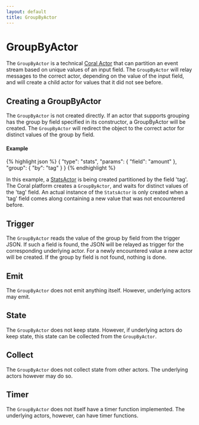 ```yaml
---
layout: default
title: GroupByActor
---
```

<!--
   Licensed to the Apache Software Foundation (ASF) under one or more
   contributor license agreements.  See the NOTICE file distributed with
   this work for additional information regarding copyright ownership.
   The ASF licenses this file to You under the Apache License, Version 2.0
   (the "License"); you may not use this file except in compliance with
   the License.  You may obtain a copy of the License at

       http://www.apache.org/licenses/LICENSE-2.0

   Unless required by applicable law or agreed to in writing, software
   distributed under the License is distributed on an "AS IS" BASIS,
   WITHOUT WARRANTIES OR CONDITIONS OF ANY KIND, either express or implied.
   See the License for the specific language governing permissions and
   limitations under the License.
-->

# GroupByActor
The `GroupByActor` is a technical [Coral Actor](/actors/overview/) that can partition an event stream based on unique values of an input field. The `GroupByActor` will relay messages to the correct actor, depending on the value of the input field, and will create a child actor for values that it did not see before.

## Creating a GroupByActor
The `GroupByActor` is not created directly. If an actor that supports grouping has the group by field specified in its constructor, a GroupByActor will be created. The `GroupByActor` will redirect the object to the correct actor for distinct values of the group by field.

#### Example
{% highlight json %}
{
  "type": "stats",
  "params": {
    "field": "amount"
  }, "group": {
    "by": "tag"
  }
}
{% endhighlight %}

In this example, a [StatsActor](Actors-StatsActor.html) is being created partitioned by the field 'tag'.  The Coral platform creates a `GroupByActor`, and waits for distinct values of the 'tag' field. An actual instance of the `StatsActor` is only created when a 'tag' field comes along containing a new value that was not encountered before.

## Trigger
The `GroupByActor` reads the value of the group by field from the trigger JSON. If such a field is found, the JSON will be relayed as trigger for the corresponding underlying actor. For a newly encountered value a new actor will be created. If the group by field is not found, nothing is done.

## Emit
The `GroupByActor` does not emit anything itself. However, underlying actors may emit.

## State
The `GroupByActor` does not keep state. However, if underlying actors do keep state, this state can be collected from the `GroupByActor`.

## Collect
The `GroupByActor` does not collect state from other actors. The underlying actors however may do so.

## Timer
The `GroupByActor` does not itself have a timer function implemented. The underlying actors, however, can have timer functions.